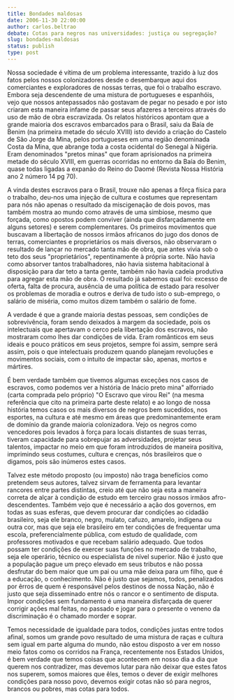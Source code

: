 ```yaml
---
title: Bondades maldosas
date: 2006-11-30 22:00:00
author: carlos.beltrao
debate: Cotas para negros nas universidades: justiça ou segregação? 
slug: bondades-maldosas
status: publish 
type: post
---
```


Nossa sociedade é vítima de um problema interessante, trazido à luz dos fatos pelos nossos colonizadores desde o desembarque aqui dos comerciantes e exploradores de nossas terras, que foi o trabalho escravo. Embora seja descendente de uma mistura de portugueses e espanhóis, vejo que nossos antepassados não gostavam de pegar no pesado e por isto criaram esta maneira infame de passar seus afazeres a terceiros através do uso de mão de obra escravizada. Os relatos históricos apontam que a grande maioria dos escravos embarcados para o Brasil, saiu da Baía de Benim (na primeira metade do século XVIII) isto devido a criação do Castelo de São Jorge da Mina, pelos portugueses em uma região denominada Costa da Mina, que abrange toda a costa ocidental do Senegal à Nigéria. Eram denominados "pretos minas" que foram aprisionados na primeira metade do século XVIII, em guerras ocorridas no entorno da Baía do Benim, quase todas ligadas a expanão do Reino do Daomé (Revista Nossa História ano 2 número 14 pg 70).  

A vinda destes escravos para o Brasil, trouxe não apenas a fôrça física para o trabalho, deu-nos uma injeção de cultura e costumes que representam para nós não apenas o resultado da miscigenação de dois povos, mas também mostra ao mundo como através de uma simbiose, mesmo que forçada, como opostos podem conviver (ainda que disfarçadamente em alguns setores) e serem complementares. Os primeiros movimentos que buscavam a libertação de nossos irmãos africanos do jugo dos donos de terras, comerciantes e proprietários os mais diversos, não observaram o resultado de lançar no mercado tanta mão de obra, que antes vivia sob o teto dos seus "proprietários", repentinamente à própria sorte. Não havia como absorver tantos trabalhadores, não havia sistema habitacional à disposição para dar teto a tanta gente, também não havia cadeia produtiva para agregar esta mão de obra. O resultado já sabemos qual foi: excesso de oferta, falta de procura, ausência de uma política de estado para resolver os problemas de moradia e outros e deriva de tudo isto o sub-emprego, o salário de miséria, como muitos dizem também o salário de fome.  

A verdade é que a grande maioria destas pessoas, sem condições de sobrevivência, foram sendo deixados à margem da sociedade, pois os intelectuais que apertavam o cerco pela libertação dos escravos, não mostraram como lhes dar condições de vida. Eram românticos em seus ideais e pouco práticos em seus projetos, sempre foi assim, sempre será assim, pois o que intelectuais produzem quando planejam revoluções e movimentos sociais, com o intuito de impactar são, apenas, mortos e mártires.   

É bem verdade também que tivemos algumas exceções nos casos de escravos, como podemos ver a história de Inácio preto mina" alforriado (carta comprada pelo próprio) "O Escravo que virou Rei" (na mesma referência que cito na primeira parte deste relato) e ao longo de nossa história temos casos os mais diversos de negros bem sucedidos, nos esportes, na cultura e até mesmo em áreas que predominantemente eram de domínio da grande maioria colonizadora. Vejo os negros como vencedores pois levados à força para locais distantes de suas terras, tiveram capacidade para sobrepujar as adversidades, projetar seus talentos, impactar no meio em que foram introduzidos de maneira positiva, imprimindo seus costumes, cultura e crenças, nós brasileiros que o digamos, pois são inúmeros estes casos.  

Talvez este método proposto (ou imposto) não traga benefícios como pretendem seus autores, talvez sirvam de ferramenta para levantar rancores entre partes distintas, creio até que não seja esta a maneira correta de alçar à condição de estudo em terceiro grau nossos irmãos afro-descendentes. Também vejo que é necessário a ação dos governos, em todas as suas esferas, que devem procurar dar condições ao cidadão brasileiro, seja ele branco, negro, mulato, cafuzo, amarelo, indígena ou outra cor, mas que seja ele brasileiro em ter condições de frequentar uma escola, preferencialmente pública, com estudo de qualidade, com professores motivados e que recebam salário adequado. Que todos possam ter condições de exercer suas funções no mercado de trabalho, seja ele operário, técnico ou especialista de nível superior. Não é justo que a população pague um preço elevado em seus tributos e não possa desfrutar do bem maior que um pai ou uma mãe deixa para um filho, que é a educação, o conhecimento. Não é justo que sejamos, todos, penalizados por êrros de quem é responsável pelos destinos de nossa Nação, não é justo que seja disseminado entre nós o rancor e o sentimento de disputa. Impor condições sem fundamento é uma maneira disfarçada de querer corrigir ações mal feitas, no passado e jogar para o presente o veneno da discriminação é o chamado morder e soprar.  

Temos necessidade de igualdade para todos, condições justas entre todos afinal, somos um grande povo resultado de uma mistura de raças e cultura sem igual em parte alguma do mundo, não estou disposto a ver em nosso meio fatos como os corridos na França, recentemente nos Estados Unidos, é bem verdade que temos coisas que acontecem em nosso dia a dia que querem nos contradizer, mas devemos lutar para não deixar que estes fatos nos superem, somos maiores que êles, temos o dever de exigir melhores condições para nosso povo, devemos exigir cotas não só para negros, brancos ou pobres, mas cotas para todos.
